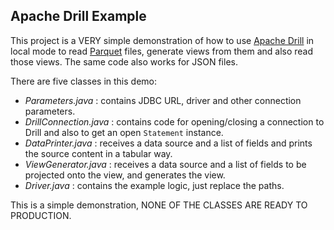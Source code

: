 ## Apache Drill Example

This project is a VERY simple demonstration of how to use [Apache Drill](https://drill.apache.org/) in local mode to read [Parquet](https://parquet.apache.org/) files, generate views from them and also read those views. The same code also works for JSON files.

There are five classes in this demo:

* *Parameters.java* : contains JDBC URL, driver and other connection parameters.
* *DrillConnection.java* : contains code for opening/closing a connection to Drill and also to get an open `Statement` instance.
* *DataPrinter.java* : receives a data source and a list of fields and prints the source content in a tabular way.
* *ViewGenerator.java* : receives a data source and a list of fields to be projected onto the view, and generates the view.
* *Driver.java* : contains the example logic, just replace the paths.

This is a simple demonstration, NONE OF THE CLASSES ARE READY TO PRODUCTION.  